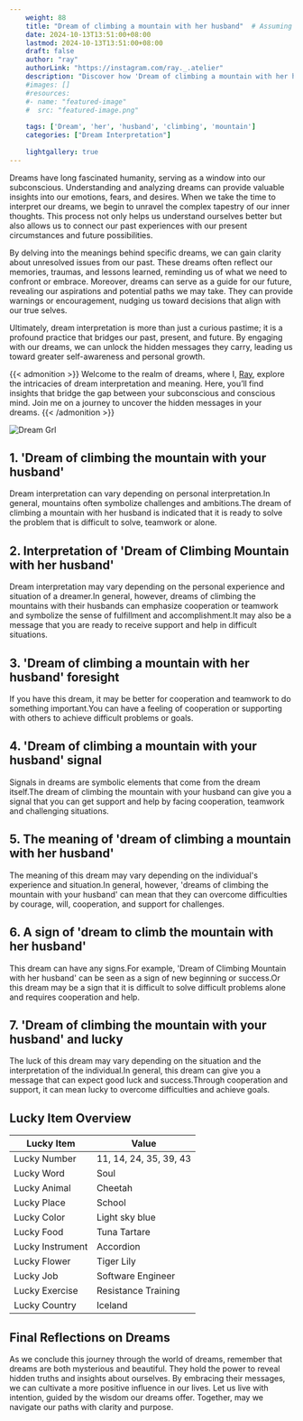 ```yaml
---
    weight: 88
    title: "Dream of climbing a mountain with her husband"  # Assuming 'title' column exists
    date: 2024-10-13T13:51:00+08:00
    lastmod: 2024-10-13T13:51:00+08:00
    draft: false
    author: "ray"
    authorLink: "https://instagram.com/ray._.atelier"
    description: "Discover how 'Dream of climbing a mountain with her husband' can interpret your future and uncover its significant meanings in your life."
    #images: []
    #resources:
    #- name: "featured-image"
    #  src: "featured-image.png"
    
    tags: ['Dream', 'her', 'husband', 'climbing', 'mountain']
    categories: ["Dream Interpretation"]
    
    lightgallery: true
---
```

    
Dreams have long fascinated humanity, serving as a window into our subconscious. Understanding and analyzing dreams can provide valuable insights into our emotions, fears, and desires. When we take the time to interpret our dreams, we begin to unravel the complex tapestry of our inner thoughts. This process not only helps us understand ourselves better but also allows us to connect our past experiences with our present circumstances and future possibilities.

By delving into the meanings behind specific dreams, we can gain clarity about unresolved issues from our past. These dreams often reflect our memories, traumas, and lessons learned, reminding us of what we need to confront or embrace. Moreover, dreams can serve as a guide for our future, revealing our aspirations and potential paths we may take. They can provide warnings or encouragement, nudging us toward decisions that align with our true selves.

Ultimately, dream interpretation is more than just a curious pastime; it is a profound practice that bridges our past, present, and future. By engaging with our dreams, we can unlock the hidden messages they carry, leading us toward greater self-awareness and personal growth.

{{< admonition >}}
Welcome to the realm of dreams, where I, [Ray](https://instagram.com/ray._.atelier), explore the intricacies of dream interpretation and meaning. Here, you’ll find insights that bridge the gap between your subconscious and conscious mind. Join me on a journey to uncover the hidden messages in your dreams.
{{< /admonition >}}

![Dream Grl](https://cdn.pixabay.com/photo/2017/11/02/03/35/gothic-2910057_1280.jpg "Dream Grl")

## 1. 'Dream of climbing the mountain with your husband'
Dream interpretation can vary depending on personal interpretation.In general, mountains often symbolize challenges and ambitions.The dream of climbing a mountain with her husband is indicated that it is ready to solve the problem that is difficult to solve, teamwork or alone.

## 2. Interpretation of 'Dream of Climbing Mountain with her husband'
Dream interpretation may vary depending on the personal experience and situation of a dreamer.In general, however, dreams of climbing the mountains with their husbands can emphasize cooperation or teamwork and symbolize the sense of fulfillment and accomplishment.It may also be a message that you are ready to receive support and help in difficult situations.

## 3. 'Dream of climbing a mountain with her husband' foresight
If you have this dream, it may be better for cooperation and teamwork to do something important.You can have a feeling of cooperation or supporting with others to achieve difficult problems or goals.

## 4. 'Dream of climbing a mountain with your husband' signal
Signals in dreams are symbolic elements that come from the dream itself.The dream of climbing the mountain with your husband can give you a signal that you can get support and help by facing cooperation, teamwork and challenging situations.

## 5. The meaning of 'dream of climbing a mountain with her husband'
The meaning of this dream may vary depending on the individual's experience and situation.In general, however, 'dreams of climbing the mountain with your husband' can mean that they can overcome difficulties by courage, will, cooperation, and support for challenges.

## 6. A sign of 'dream to climb the mountain with her husband'
This dream can have any signs.For example, 'Dream of Climbing Mountain with her husband' can be seen as a sign of new beginning or success.Or this dream may be a sign that it is difficult to solve difficult problems alone and requires cooperation and help.

## 7. 'Dream of climbing the mountain with your husband' and lucky
The luck of this dream may vary depending on the situation and the interpretation of the individual.In general, this dream can give you a message that can expect good luck and success.Through cooperation and support, it can mean lucky to overcome difficulties and achieve goals.

## Lucky Item Overview
| Lucky Item          | Value              |
|---------------|--------------------|
| Lucky Number        | 11, 14, 24, 35, 39, 43  |
| Lucky Word          | Soul |
| Lucky Animal        | Cheetah |
| Lucky Place         | School     |
| Lucky Color         | Light sky blue     |
| Lucky Food          | Tuna Tartare      |
| Lucky Instrument    | Accordion |
| Lucky Flower        | Tiger Lily    |
| Lucky Job           | Software Engineer       |
| Lucky Exercise      | Resistance Training  |
| Lucky Country       | Iceland    |


##  Final Reflections on Dreams

As we conclude this journey through the world of dreams, remember that dreams are both mysterious and beautiful. They hold the power to reveal hidden truths and insights about ourselves. By embracing their messages, we can cultivate a more positive influence in our lives. Let us live with intention, guided by the wisdom our dreams offer. Together, may we navigate our paths with clarity and purpose.

